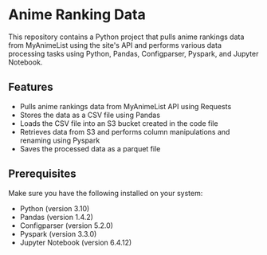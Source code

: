 # Anime Ranking Data

This repository contains a Python project that pulls anime rankings data from MyAnimeList using the site's API and performs various data processing tasks using Python, Pandas, Configparser, Pyspark, and Jupyter Notebook.

## Features

- Pulls anime rankings data from MyAnimeList API using Requests
- Stores the data as a CSV file using Pandas
- Loads the CSV file into an S3 bucket created in the code file
- Retrieves data from S3 and performs column manipulations and renaming using Pyspark
- Saves the processed data as a parquet file

## Prerequisites

Make sure you have the following installed on your system:

- Python (version 3.10)
- Pandas (version 1.4.2)
- Configparser (version 5.2.0)
- Pyspark (version 3.3.0)
- Jupyter Notebook (version 6.4.12)
